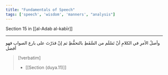 ```yaml
---
title: "Fundamentals of Speech"
tags: ['speech', 'wisdom', 'manners', "analysis"]
---
```


 Section 15 in [[al-Adab al-kabīr]]

---
وأصلُ الأمرِ في الكلامِ أنْ تَسْلَم من السَّقَطِ بالتحفُّظِ ثم إنْ قدَرْتَ على بارع الصواب فهو أفضل

> [!verbatim]
> - [[Section (duya.11)]]
